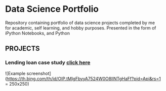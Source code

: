 # Data Science Portfolio
Repository containing portfolio of data science projects completed by me for academic, self learning, and hobby purposes. Presented in the form of iPython Notebooks, and Python
## PROJECTS
### Lending loan case study [click here](https://github.com/lasnausman/Portfolio/blob/master/Loan%20Lending%20case%20study-%20Analysis/Lending%20Loan.ipynb)
![Example screenshot](https://th.bing.com/th/id/OIP.tMlgFbyyA7524W0O8llNTgHaFf?pid=Api&rs=1 = 250x250)
